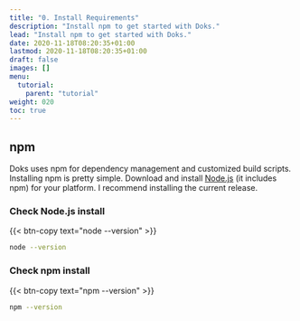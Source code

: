 ```yaml
---
title: "0. Install Requirements"
description: "Install npm to get started with Doks."
lead: "Install npm to get started with Doks."
date: 2020-11-18T08:20:35+01:00
lastmod: 2020-11-18T08:20:35+01:00
draft: false
images: []
menu:
  tutorial:
    parent: "tutorial"
weight: 020
toc: true
---
```


## npm

Doks uses npm for dependency management and customized build scripts. Installing npm is pretty simple. Download and install [Node.js](https://nodejs.org/) (it includes npm) for your platform. I recommend installing the current release.


### Check Node.js install

{{< btn-copy text="node --version" >}}

```bash
node --version
```

### Check npm install

{{< btn-copy text="npm --version" >}}

```bash
npm --version
```
